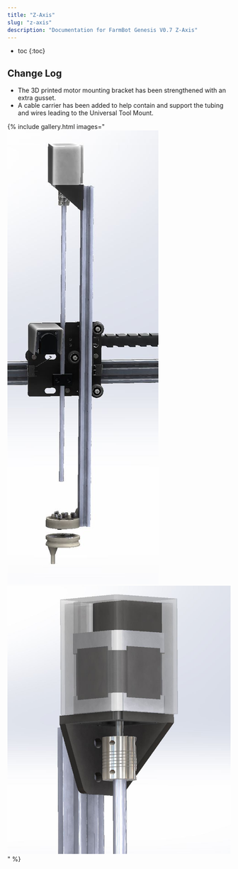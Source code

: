 ```yaml
---
title: "Z-Axis"
slug: "z-axis"
description: "Documentation for FarmBot Genesis V0.7 Z-Axis"
---
```


* toc
{:toc}

## Change Log
  * The 3D printed motor mounting bracket has been strengthened with an extra gusset.
  * A cable carrier has been added to help contain and support the tubing and wires leading to the Universal Tool Mount.

{% include gallery.html images="
![V5_Z-Axis_Render_1.jpg](_images/Axis_Render_1.jpg)
![V5_Z-Axis_Render_2.jpg](_images/Axis_Render_2.jpg)
" %}

